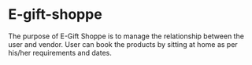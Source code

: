 # E-gift-shoppe
The purpose of E-Gift Shoppe is to manage the relationship between the user and vendor. User can book the products by sitting at home as per his/her requirements and dates. 
